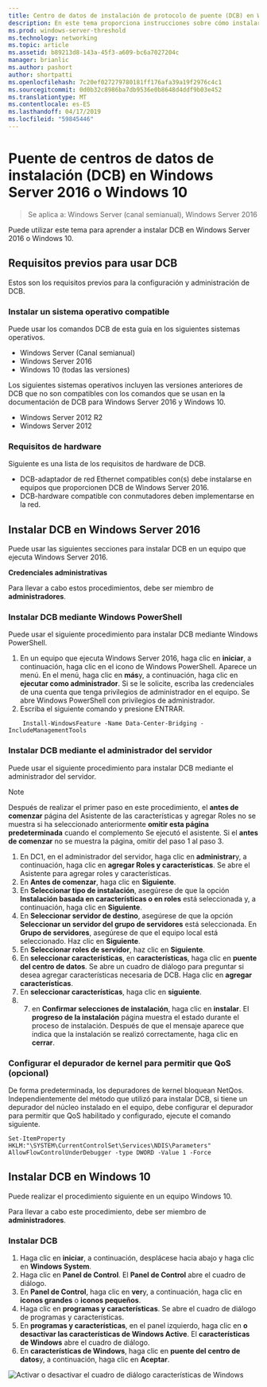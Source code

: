 ```yaml
---
title: Centro de datos de instalación de protocolo de puente (DCB) en Windows Server o cliente
description: En este tema proporciona instrucciones sobre cómo instalar el protocolo de puente del centro de datos en Windows Server o cliente de Windows.
ms.prod: windows-server-threshold
ms.technology: networking
ms.topic: article
ms.assetid: b89213d8-143a-45f3-a609-bc6a7027204c
manager: brianlic
ms.author: pashort
author: shortpatti
ms.openlocfilehash: 7c20ef027279780181ff176afa39a19f2976c4c1
ms.sourcegitcommit: 0d0b32c8986ba7db9536e0b8648d4ddf9b03e452
ms.translationtype: MT
ms.contentlocale: es-ES
ms.lasthandoff: 04/17/2019
ms.locfileid: "59845446"
---
```

# <a name="install-data-center-bridging-dcb-in-windows-server-2016-or-windows-10"></a>Puente de centros de datos de instalación \(DCB\) en Windows Server 2016 o Windows 10

>Se aplica a: Windows Server (canal semianual), Windows Server 2016

Puede utilizar este tema para aprender a instalar DCB en Windows Server 2016 o Windows 10.

## <a name="prerequisites-for-using-dcb"></a>Requisitos previos para usar DCB

Estos son los requisitos previos para la configuración y administración de DCB.

### <a name="install-a-compatible-operating-system"></a>Instalar un sistema operativo compatible

Puede usar los comandos DCB de esta guía en los siguientes sistemas operativos.

- Windows Server (Canal semianual)
- Windows Server 2016
- Windows 10 \(todas las versiones\)

Los siguientes sistemas operativos incluyen las versiones anteriores de DCB que no son compatibles con los comandos que se usan en la documentación de DCB para Windows Server 2016 y Windows 10.

- Windows Server 2012 R2
- Windows Server 2012

###  <a name="hardware-requirements"></a>Requisitos de hardware

Siguiente es una lista de los requisitos de hardware de DCB.

- DCB\-adaptador de red Ethernet compatibles con\(s\) debe instalarse en equipos que proporcionen DCB de Windows Server 2016.
- DCB\-hardware compatible con conmutadores deben implementarse en la red.


## <a name="install-dcb-in-windows-server-2016"></a>Instalar DCB en Windows Server 2016

Puede usar las siguientes secciones para instalar DCB en un equipo que ejecuta Windows Server 2016.

**Credenciales administrativas**

Para llevar a cabo estos procedimientos, debe ser miembro de **administradores**.

### <a name="install-dcb-using-windows-powershell"></a>Instalar DCB mediante Windows PowerShell

Puede usar el siguiente procedimiento para instalar DCB mediante Windows PowerShell.

1. En un equipo que ejecuta Windows Server 2016, haga clic en **iniciar**, a continuación, haga clic en el icono de Windows PowerShell. Aparece un menú. En el menú, haga clic en **más**y, a continuación, haga clic en **ejecutar como administrador**. Si se le solicite, escriba las credenciales de una cuenta que tenga privilegios de administrador en el equipo. Se abre Windows PowerShell con privilegios de administrador.
2. Escriba el siguiente comando y presione ENTRAR.

````
    Install-WindowsFeature -Name Data-Center-Bridging -IncludeManagementTools
````

### <a name="install-dcb-using-server-manager"></a>Instalar DCB mediante el administrador del servidor

Puede usar el siguiente procedimiento para instalar DCB mediante el administrador del servidor.

>[!NOTE]
>Después de realizar el primer paso en este procedimiento, el **antes de comenzar** página del Asistente de las características y agregar Roles no se muestra si ha seleccionado anteriormente **omitir esta página predeterminada** cuando el complemento Se ejecutó el asistente. Si el **antes de comenzar** no se muestra la página, omitir del paso 1 al paso 3.

1. En DC1, en el administrador del servidor, haga clic en **administrar**y, a continuación, haga clic en **agregar Roles y características**. Se abre el Asistente para agregar roles y características.
2. En **Antes de comenzar**, haga clic en **Siguiente**.
3. En **Seleccionar tipo de instalación**, asegúrese de que la opción **Instalación basada en características o en roles** está seleccionada y, a continuación, haga clic en **Siguiente**.
4. En **Seleccionar servidor de destino**, asegúrese de que la opción **Seleccionar un servidor del grupo de servidores** está seleccionada. En **Grupo de servidores**, asegúrese de que el equipo local está seleccionado. Haz clic en **Siguiente**.
5. En **Seleccionar roles de servidor**, haz clic en **Siguiente**.
6. En **seleccionar características**, en **características**, haga clic en **puente del centro de datos**. Se abre un cuadro de diálogo para preguntar si desea agregar características necesaria de DCB. Haga clic en **agregar características**.
7. En **seleccionar características**, haga clic en **siguiente**. 
8. 7. en **Confirmar selecciones de instalación**, haga clic en **instalar**. El **progreso de la instalación** página muestra el estado durante el proceso de instalación. Después de que el mensaje aparece que indica que la instalación se realizó correctamente, haga clic en **cerrar**.

### <a name="configure-the-kernel-debugger-to-allow-qos-optional"></a>Configurar el depurador de kernel para permitir que QoS \(opcional\)

 De forma predeterminada, los depuradores de kernel bloquean NetQos. Independientemente del método que utilizó para instalar DCB, si tiene un depurador del núcleo instalado en el equipo, debe configurar el depurador para permitir que QoS habilitado y configurado, ejecute el comando siguiente.

````
Set-ItemProperty HKLM:"\SYSTEM\CurrentControlSet\Services\NDIS\Parameters" AllowFlowControlUnderDebugger -type DWORD -Value 1 -Force
````

## <a name="install-dcb-in-windows-10"></a>Instalar DCB en Windows 10

Puede realizar el procedimiento siguiente en un equipo Windows 10.

Para llevar a cabo este procedimiento, debe ser miembro de **administradores**.

### <a name="install-dcb"></a>Instalar DCB

1. Haga clic en **iniciar**, a continuación, desplácese hacia abajo y haga clic en **Windows System**.
2. Haga clic en **Panel de Control**. El **Panel de Control** abre el cuadro de diálogo.
3. En **Panel de Control**, haga clic en **ver**y, a continuación, haga clic en **iconos grandes** o **iconos pequeños**.
4. Haga clic en **programas y características**. Se abre el cuadro de diálogo de programas y características.
5. En **programas y características**, en el panel izquierdo, haga clic en **o desactivar las características de Windows Active**. El **características de Windows** abre el cuadro de diálogo.
6. En **características de Windows**, haga clic en **puente del centro de datos**y, a continuación, haga clic en **Aceptar**.

![Activar o desactivar el cuadro de diálogo características de Windows](../../media/Dcb-Scripting/Dcb-Scripting.jpg)


